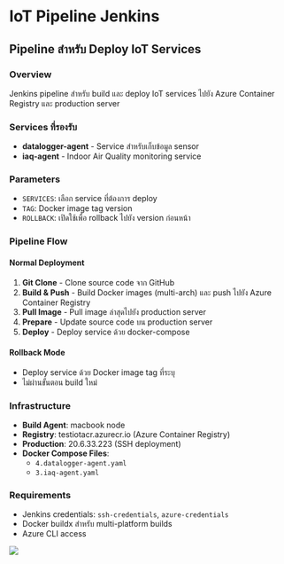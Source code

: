 # IoT Pipeline Jenkins

## Pipeline สำหรับ Deploy IoT Services

### Overview
Jenkins pipeline สำหรับ build และ deploy IoT services ไปยัง Azure Container Registry และ production server

### Services ที่รองรับ
- **datalogger-agent** - Service สำหรับเก็บข้อมูล sensor
- **iaq-agent** - Indoor Air Quality monitoring service

### Parameters
- `SERVICES`: เลือก service ที่ต้องการ deploy
- `TAG`: Docker image tag version
- `ROLLBACK`: เปิดใช้เพื่อ rollback ไปยัง version ก่อนหน้า

### Pipeline Flow

#### Normal Deployment
1. **Git Clone** - Clone source code จาก GitHub
2. **Build & Push** - Build Docker images (multi-arch) และ push ไปยัง Azure Container Registry
3. **Pull Image** - Pull image ล่าสุดไปยัง production server
4. **Prepare** - Update source code บน production server
5. **Deploy** - Deploy service ด้วย docker-compose

#### Rollback Mode
- Deploy service ด้วย Docker image tag ที่ระบุ
- ไม่ผ่านขั้นตอน build ใหม่

### Infrastructure
- **Build Agent**: macbook node
- **Registry**: testiotacr.azurecr.io (Azure Container Registry)
- **Production**: 20.6.33.223 (SSH deployment)
- **Docker Compose Files**: 
  - `4.datalogger-agent.yaml`
  - `3.iaq-agent.yaml`

### Requirements
- Jenkins credentials: `ssh-credentials`, `azure-credentials`
- Docker buildx สำหรับ multi-platform builds
- Azure CLI access

[![](https://mermaid.ink/img/pako:eNqtV9tyozgQ_RUVVZMng83V2A-7ldgGU5tNZpOpnZrBftCAYqgAYkFMLq78-wpa8jiJnSWp9Yvd0ml16_RpSd4qEY2JMlVuMnoXJbhi6Mt8VSD-OQ2vGbfXSFV_Q2fbK5plP3B0-_vTqgDAp0986vkHXV2en5-dzv54NQMuZ3wcfSN1t-asDbAhU1SJpdcAmsGsHtZ1wucLhu5SliBuqVFFYj6Q4qyWYB3QxvaaVD_TiCD2UJI2yW7WaAPGmOGMbjakUmG9zsMMr6-XiFFkjDRHM03NMEy5qAkQK4xiNExoToaM1CwmP2lZdz9TyiTWAqwdxjS65SEimpe0Jki9QZb2MrT2gPMMxfSukO42uDthTWKkpqgpuQ9Bac7xiPPTZvjl1JdwB-Djd0RrSqTG631CUvzPPhPuG0y4AJn0YWIiCjc6kJyp7YK-5kAfCU-9Jwu6qLpu9An1jIBx5_k9XBS7Id2AsbeEPV98Pr_8hi4WX9Hfi6vr4PLiLYlf0G7FeRglJLqlDUN1lKMTFGUEF19b7QJ43sEWshE2KYsyWhCR2AJm9ZCPo24CJYyV9XQ45CNJ80Pjux7-pc4SfEurQpZD45NyBeBpYbTl-6WOz5j308kJyngjZlhigYWF2WI5g69AAga94cmcfzRpFkOhaoSLGJVNnbTlOp1diZU98NDDro_xY1ORA53sQa7e4U72jneyZ_bYnSfStkL8iDguLbhdQyC1rNIiSkucSTD0tGe3YBxVO4cC5zwtoJmPSzj0sOcIMQIn94IaVS0zzG5olaMsLZr7Ic5jxxqI31Xu8GBsb1GtI4h_p3T4cr9T3gPtgi3F2nqfmect7Y2PFbHzgB7w3F5cwAngTXpyMRHFHv3vZOy2-JIFERmORl8Ks2yyTBwgNxXN9_UozhsfTB-MfveNDyr1jbfF7EMz-eZBMfvmUTH71vHD2AdZ-nafuvkgSt_pVzdfsCcvFqCvvyrX-zt7Lkb_jfvFB3X5k15bmohKjXruSdaZ3yv_vatn8tqpyodeWe5UVZESV2QXAeSwBHMJRj8lLYWrcZydJahoaW7nKU-T0epBJo_IfVqzWipqae6_rJbdw0Uiefu3F0i79fU-WlxSS_tj94tYCjQZSH5iUmb0QcYBDQZgBWD0YycAdoLDt0Fw_DYIzB5PlQBug8D62KMtEJu2P_gKCw4c2YHTJ2_o0mD8zhdWACoO3Pc8l4SrLR9HneVKSxkomyqNlSmrGjJQclLluDWVbYtcKSwhOVkpU_4zJje4ydhKWRVP3K3ExXdKc-lZ0WaTSAPeffMUbyr8C0GKmFQz2hRMmVruqFtCmW6Ve2Wqmq42Me2xYdrWyHUNd6A88FF9ZOiabbsj3ZwYtmOP3KeB8thFtTTHGtv62HF13dBdwxkoJE55b_0J_4S6P0RP_wKF3_3j?type=png)](https://mermaid.live/edit#pako:eNqtV9tyozgQ_RUVVZMng83V2A-7ldgGU5tNZpOpnZrBftCAYqgAYkFMLq78-wpa8jiJnSWp9Yvd0ml16_RpSd4qEY2JMlVuMnoXJbhi6Mt8VSD-OQ2vGbfXSFV_Q2fbK5plP3B0-_vTqgDAp0986vkHXV2en5-dzv54NQMuZ3wcfSN1t-asDbAhU1SJpdcAmsGsHtZ1wucLhu5SliBuqVFFYj6Q4qyWYB3QxvaaVD_TiCD2UJI2yW7WaAPGmOGMbjakUmG9zsMMr6-XiFFkjDRHM03NMEy5qAkQK4xiNExoToaM1CwmP2lZdz9TyiTWAqwdxjS65SEimpe0Jki9QZb2MrT2gPMMxfSukO42uDthTWKkpqgpuQ9Bac7xiPPTZvjl1JdwB-Djd0RrSqTG631CUvzPPhPuG0y4AJn0YWIiCjc6kJyp7YK-5kAfCU-9Jwu6qLpu9An1jIBx5_k9XBS7Id2AsbeEPV98Pr_8hi4WX9Hfi6vr4PLiLYlf0G7FeRglJLqlDUN1lKMTFGUEF19b7QJ43sEWshE2KYsyWhCR2AJm9ZCPo24CJYyV9XQ45CNJ80Pjux7-pc4SfEurQpZD45NyBeBpYbTl-6WOz5j308kJyngjZlhigYWF2WI5g69AAga94cmcfzRpFkOhaoSLGJVNnbTlOp1diZU98NDDro_xY1ORA53sQa7e4U72jneyZ_bYnSfStkL8iDguLbhdQyC1rNIiSkucSTD0tGe3YBxVO4cC5zwtoJmPSzj0sOcIMQIn94IaVS0zzG5olaMsLZr7Ic5jxxqI31Xu8GBsb1GtI4h_p3T4cr9T3gPtgi3F2nqfmect7Y2PFbHzgB7w3F5cwAngTXpyMRHFHv3vZOy2-JIFERmORl8Ks2yyTBwgNxXN9_UozhsfTB-MfveNDyr1jbfF7EMz-eZBMfvmUTH71vHD2AdZ-nafuvkgSt_pVzdfsCcvFqCvvyrX-zt7Lkb_jfvFB3X5k15bmohKjXruSdaZ3yv_vatn8tqpyodeWe5UVZESV2QXAeSwBHMJRj8lLYWrcZydJahoaW7nKU-T0epBJo_IfVqzWipqae6_rJbdw0Uiefu3F0i79fU-WlxSS_tj94tYCjQZSH5iUmb0QcYBDQZgBWD0YycAdoLDt0Fw_DYIzB5PlQBug8D62KMtEJu2P_gKCw4c2YHTJ2_o0mD8zhdWACoO3Pc8l4SrLR9HneVKSxkomyqNlSmrGjJQclLluDWVbYtcKSwhOVkpU_4zJje4ydhKWRVP3K3ExXdKc-lZ0WaTSAPeffMUbyr8C0GKmFQz2hRMmVruqFtCmW6Ve2Wqmq42Me2xYdrWyHUNd6A88FF9ZOiabbsj3ZwYtmOP3KeB8thFtTTHGtv62HF13dBdwxkoJE55b_0J_4S6P0RP_wKF3_3j)
